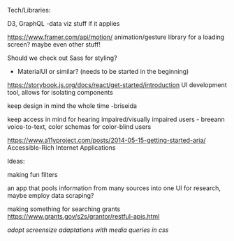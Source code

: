 Tech/Libraries:

D3, GraphQL -data viz stuff if it applies

https://www.framer.com/api/motion/
animation/gesture library for a loading screen?
maybe even other stuff!

Should we check out Sass for styling?
- MaterialUI or similar? (needs to be started in the beginning)


https://storybook.js.org/docs/react/get-started/introduction
UI development tool, allows for isolating components 

keep design in mind the whole time -briseida

keep access in mind for hearing impaired/visually impaired users - breeann
voice-to-text, color schemas for color-blind users

https://www.a11yproject.com/posts/2014-05-15-getting-started-aria/
Accessible-Rich Internet Applications

Ideas:

making fun filters

an app that pools information from many sources into one UI for research, maybe employ data scraping?

making something for searching grants
https://www.grants.gov/s2s/grantor/restful-apis.html

*adopt screensize adaptations with media queries in css*





